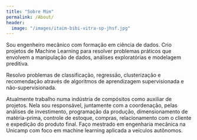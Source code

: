```yaml
---
title: "Sobre Mim"
permalink: /About/
header:
  image: "/images/itaim-bibi-vitra-sp-jhsf.jpg"
---
```


Sou engenheiro mecânico com formação em ciência de dados. Crio projetos de Machine
Learning para resolver problemas práticos que envolvem a manipulação de dados,
análises exploratórias e modelagem preditiva.

Resolvo problemas de classificação, regressão, clusterização e recomendação
através de algoritmos de aprendizagem supervisionada e não-supervisionada.

Atualmente trabalho numa indústria de compósitos como auxiliar de projetos. Nela
sou responsável, juntamente com a coordenação, pelas análises de investimento,
programação da produção, dimensionamento de matéria-prima, controle de estoque,
compras, relacionamento com o cliente e expedição do produto final. Faço mestrado
em engenharia mecânica na Unicamp com foco em machine learning aplicada a
veículos autônomos.
